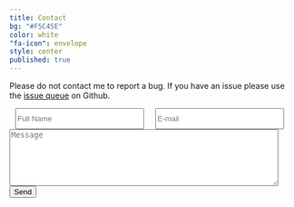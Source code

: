 ```yaml
---
title: Contact
bg: "#F5C45E"
color: white
"fa-icon": envelope
style: center
published: true
---
```


Please do not contact me to report a bug. If you have an issue please use the [issue queue](https://github.com/thrill/framework/issues) on Github.

<div class="col-sm-12  well">
  <form method="POST" action="//formspree.io/{{site.email}}">
    <input placeholder="Full Name" type="text" name="name" required style=" width: 45%;   float: left;   margin-left:10px; margin-right:10px; height:37px;">
    <input placeholder="E-mail" type="email" name="_replyto" required style=" width: 45%;   float: left;   margin-left:10px; margin-right:10px; height:37px;"><br />
    <textarea placeholder="Message" name="message" required style=" height: 100px;  width: 94%;"></textarea>
    <input type="submit" value="Send">
  </form>
</div>
